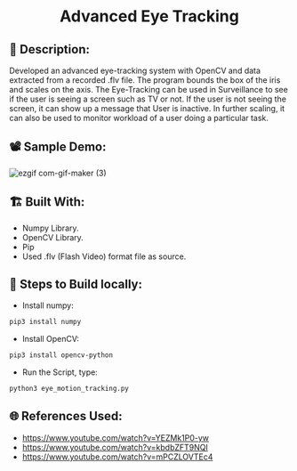 <h1 align="center">Advanced Eye Tracking</h1>

## 📜 Description:
Developed an advanced eye-tracking system with OpenCV and data extracted from a recorded .flv file. The program bounds the box of the iris and scales on the axis. The Eye-Tracking can be used in Surveillance to see if the user is seeing a screen such as TV or not. If the user is not seeing the screen, it can show up a message that User is inactive. In further scaling, it can also be used to monitor workload of a user doing a particular task.

## 📽 Sample Demo:
![ezgif com-gif-maker (3)](https://user-images.githubusercontent.com/54114888/94371563-20226c80-0115-11eb-98ed-23562a0db853.gif)


## 🏗 Built With:
 - Numpy Library.
 - OpenCV Library.
 - Pip
 - Used .flv (Flash Video) format file as source.

## 🧪 Steps to Build locally:
- Install numpy: 
```bash
pip3 install numpy
```
- Install OpenCV: 
```bash
pip3 install opencv-python
```
- Run the Script, type: 
```bash
python3 eye_motion_tracking.py
```

## 🌐 References Used:
- https://www.youtube.com/watch?v=YEZMk1P0-yw
- https://www.youtube.com/watch?v=kbdbZFT9NQI
- https://www.youtube.com/watch?v=mPCZLOVTEc4
